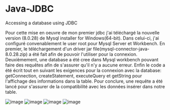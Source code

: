 # Java-JDBC
Accessing a database using JDBC

Pour cette mise en oeuvre de mon premier jdbc j'ai téléchargé la nouvelle version (8.0.28) de Mysql installer for Windows(64-bit). Dans celui-ci, j'ai configuré convenablement le user root pour Mysql Server et Workbench.
En premier, le téléchargement d'un driver jar file(mysql-connector-java-8.0.28.zip) a été fait afin de pouvoir l'utiliser pour la connexion.
Deuxièmement, une database a été cree dans Mysql workbench pouvant faire des requêtes afin de s'assurer qu'il n'y a aucune erreur.
Enfin le code a été écrit tout en suivant les exigences pour la connexion avec la database: getConnection, createStatement, executeQuery et getString pour l'affichage des informations dans la table.
Pour conclure, une requête a été lancé pour s'assurer de la compatibilité avec les données insérer dans notre table.

![image](https://user-images.githubusercontent.com/91898869/151673132-fa0da959-11c5-4b63-a1b1-f0caf8369eb2.png)
![image](https://user-images.githubusercontent.com/91898869/151673194-73287ac0-d9f6-49c0-939f-1c97c1f0bb10.png)
![image](https://user-images.githubusercontent.com/91898869/151673212-ab468f7f-c115-492d-bb02-ff5be7c1606e.png)
![image](https://user-images.githubusercontent.com/91898869/151673263-1a9f427c-1e26-4ce8-8586-781b26eaff78.png)


